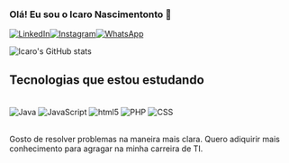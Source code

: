 
### Olá! Eu sou o Icaro Nascimentonto 👋 

[![LinkedIn](https://img.shields.io/badge/LinkedIn-0077B5?style=for-the-badge&logo=linkedin&logoColor=white)](https://www.linkedin.com/in/icaro-nascimento-431767184/)[![Instagram](https://img.shields.io/badge/Instagram-E4405F?style=for-the-badge&logo=instagram&logoColor=white)](https://www.instagram.com/pgicaro/?hl=pt-br)[![WhatsApp](https://img.shields.io/badge/WhatsApp-25D366?style=for-the-badge&logo=whatsapp&logoColor=white)](https://api.whatsapp.com/send?phone=5571993384039&text=Ol%C3%A1%2C%20Icaro!%20)

![Icaro's GitHub stats](https://github-readme-stats.vercel.app/api?username=devnasc&show_icons=true&theme=radical)

## Tecnologias que estou estudando

<div style="display: inline_block"><br/>
    <img align="center"alt="Java" src="https://img.shields.io/badge/Java-ED8B00?style=for-the-badge&logo=java&logoColor=white" />
    <img align="center"alt="JavaScript" src="https://img.shields.io/badge/JavaScript-F7DF1E?style=for-the-badge&logo=javascript&logoColor=black" />
    <img align="center"alt="html5" src="https://img.shields.io/badge/HTML5-E34F26?style=for-the-badge&logo=html5&logoColor=white" />
    <img align="center"alt="PHP" src="https://img.shields.io/badge/PHP-777BB4?style=for-the-badge&logo=php&logoColor=white" />
    <img align="center"alt="CSS" src="https://img.shields.io/badge/CSS3-1572B6?style=for-the-badge&logo=css3&logoColor=white" />
    
</div><br/>

Gosto de resolver problemas na maneira mais clara.
Quero adiquirir mais conhecimento para agragar na minha carreira de TI.
